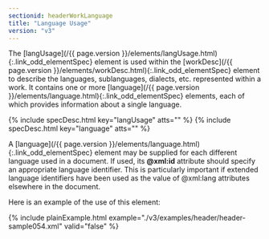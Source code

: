 ```yaml
---
sectionid: headerWorkLanguage
title: "Language Usage"
version: "v3"
---
```




The [langUsage](/{{ page.version }}/elements/langUsage.html){:.link_odd_elementSpec} element is used within the [workDesc](/{{ page.version }}/elements/workDesc.html){:.link_odd_elementSpec} element to describe the languages, sublanguages, dialects, etc. represented
within a work. It contains one or more [language](/{{ page.version }}/elements/language.html){:.link_odd_elementSpec} elements, each of
which provides information about a single language.



{% include specDesc.html key="langUsage" atts="" %}
{% include specDesc.html key="language" atts="" %}



A [language](/{{ page.version }}/elements/language.html){:.link_odd_elementSpec} element may be supplied for each different language used
in a document. If used, its **@xml:id** attribute should specify an appropriate
language identifier. This is particularly important if extended language identifiers
have
been used as the value of @xml:lang attributes elsewhere in the document.

Here is an example of the use of this element:

{% include plainExample.html example="./v3/examples/header/header-sample054.xml" valid="false" %}

